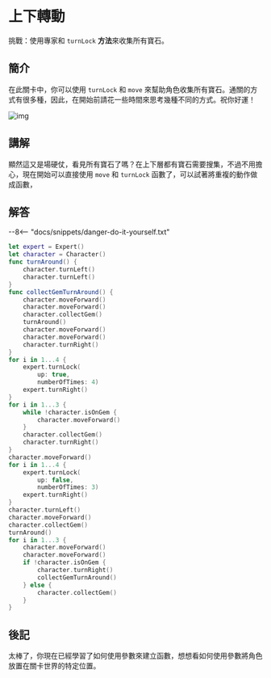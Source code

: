 # 上下轉動

挑戰：使用專家和 `turnLock` **方法**來收集所有寶石。

## 簡介

在此關卡中，你可以使用 `turnLock` 和 `move` 來幫助角色收集所有寶石。通關的方式有很多種，因此，在開始前請花一些時間來思考幾種不同的方式。祝你好運！

![img](https://imagedelivery.net/cdkaXPuFls5qlrh3GM4hfA/cc3c5a60-3924-4b98-4005-1e76e47c7000/public)
 
## 講解

顯然這又是場硬仗，看見所有寶石了嗎？在上下層都有寶石需要搜集，不過不用擔心，現在開始可以直接使用 `move` 和 `turnLock` 函數了，可以試著將重複的動作做成函數，

## 解答

--8<-- "docs/snippets/danger-do-it-yourself.txt"

```swift linenums="1"
let expert = Expert()
let character = Character()
func turnAround() {
    character.turnLeft()
    character.turnLeft()
}
func collectGemTurnAround() {
    character.moveForward()
    character.moveForward()
    character.collectGem()
    turnAround()
    character.moveForward()
    character.moveForward()
    character.turnRight()
}
for i in 1...4 {
    expert.turnLock(
        up: true,
        numberOfTimes: 4)
    expert.turnRight()
}
for i in 1...3 {
    while !character.isOnGem {
        character.moveForward()
    }
    character.collectGem()
    character.turnRight()
}
character.moveForward()
for i in 1...4 {
    expert.turnLock(
        up: false,
        numberOfTimes: 3)
    expert.turnRight()
}
character.turnLeft()
character.moveForward()
character.collectGem()
turnAround()
for i in 1...3 {
    character.moveForward()
    character.moveForward()
    if !character.isOnGem {
        character.turnRight()
        collectGemTurnAround()
    } else {
        character.collectGem()
    }
}
```

## 後記

太棒了，你現在已經學習了如何使用參數來建立函數，想想看如何使用參數將角色放置在關卡世界的特定位置。
